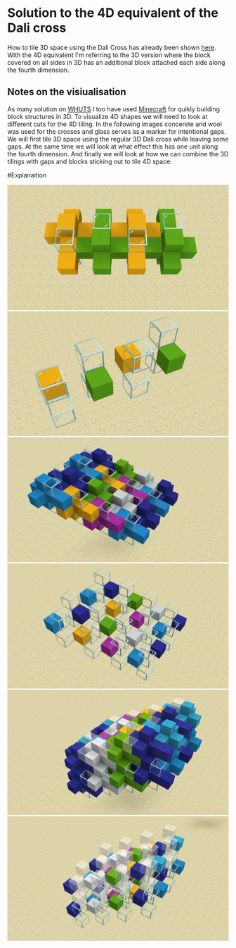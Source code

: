 # Solution to the 4D equivalent of the Dali cross

How to tile 3D space using the Dali Cross has already been shown [here](https://arxiv.org/pdf/1512.02086.pdf). With the 4D equivalent I'm referring to the 3D version where the block covered on all sides in 3D has an additional block attached each side along the fourth dimension.

## Notes on the visiualisation

As many solution on [WHUTS](https://whuts.org/) I too have used [Minecraft](https://www.minecraft.net) for quikly building block structures in 3D. To visualize 4D shapes we will need to look at different cuts for the 4D tiling. In the following images concerete and wool was used for the crosses and glass serves as a marker for intentional gaps. We will first tile 3D space using the regular 3D Dali cross while leaving some gaps. At the same time we will look at what effect this has one unit along the fourth dimension. And finally we will look at how we can combine the 3D tilings with gaps and blocks sticking out to tile 4D space.

#Explanaition

![Step1A](/images/4DDali_Step1_A.png)
![Step1B](/images/4DDali_Step1_B.png)
![Step2A](/images/4DDali_Step2_A.png)
![Step2B](/images/4DDali_Step2_B.png)
![Step3A](/images/4DDali_Step3_A.png)
![Step3B](/images/4DDali_Step3_B.png)
